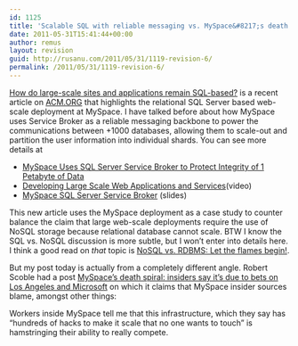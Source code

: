 ```yaml
---
id: 1125
title: 'Scalable SQL with reliable messaging vs. MySpace&#8217;s death spiral'
date: 2011-05-31T15:41:44+00:00
author: remus
layout: revision
guid: http://rusanu.com/2011/05/31/1119-revision-6/
permalink: /2011/05/31/1119-revision-6/
---
```

<a href="http://cacm.acm.org/magazines/2011/6/108663-scalable-sql/fulltext" target="_blank">How do large-scale sites and applications remain SQL-based?</a> is a recent article on <a href="http://cacm.acm.org/about-communications" target="_blank">ACM.ORG</a> that highlights the relational SQL Server based web-scale deployment at MySpace. I have talked before about how MySpace uses Service Broker as a reliable messaging backbone to power the communications between +1000 databases, allowing them to scale-out and partition the user information into individual shards. You can see more details at

  * [MySpace Uses SQL Server Service Broker to Protect Integrity of 1 Petabyte of Data](http://rusanu.com/2009/07/26/myspace-uses-sql-server-service-broker-to-protect-integrity-of-1-petabyte-of-data/)
  * [Developing Large Scale Web Applications and Services](http://mschnlnine.vo.llnwd.net/d1/pdc08/WMV-HQ/BB07.wmv)(video)</a>
  * <a href="http://www.slideshare.net/markginnebaugh/myspace-sql-server-service-broker-oct-2009" target="_blank">MySpace SQL Server Service Broker</a> (slides)

This new article uses the MySpace deployment as a case study to counter balance the claim that large web-scale deployments require the use of NoSQL storage because relational database cannot scale. BTW I know the SQL vs. NoSQL discussion is more subtle, but I won&#8217;t enter into details here. I think a good read on _that_ topic is <a href="http://stu.mp/2010/03/nosql-vs-rdbms-let-the-flames-begin.html" target="_blank">NoSQL vs. RDBMS: Let the flames begin!</a>.

But my post today is actually from a completely different angle. Robert Scoble had a post <a href="http://scobleizer.com/2011/03/24/myspaces-death-spiral-due-to-bets-on-los-angeles-and-microsoft/" target="_blank">MySpace’s death spiral: insiders say it’s due to bets on Los Angeles and Microsoft</a> on which it claims that MySpace insider sources blame, amongst other things:

<quoteblock>Workers inside MySpace tell me that this infrastructure, which they say has “hundreds of hacks to make it scale that no one wants to touch” is hamstringing their ability to really compete.</quoteblock>